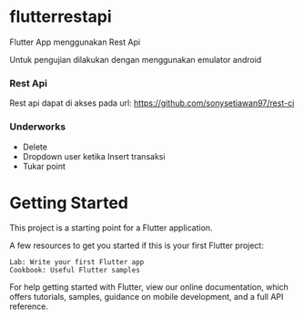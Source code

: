 # flutterrestapi

Flutter App menggunakan Rest Api

Untuk pengujian dilakukan dengan menggunakan emulator android

### Rest Api

Rest api dapat di akses pada url:
https://github.com/sonysetiawan97/rest-ci


### Underworks

- Delete
- Dropdown user ketika Insert transaksi
- Tukar point

# Getting Started

This project is a starting point for a Flutter application.

A few resources to get you started if this is your first Flutter project:

    Lab: Write your first Flutter app
    Cookbook: Useful Flutter samples

For help getting started with Flutter, view our online documentation, which offers tutorials, samples, guidance on mobile development, and a full API reference.
